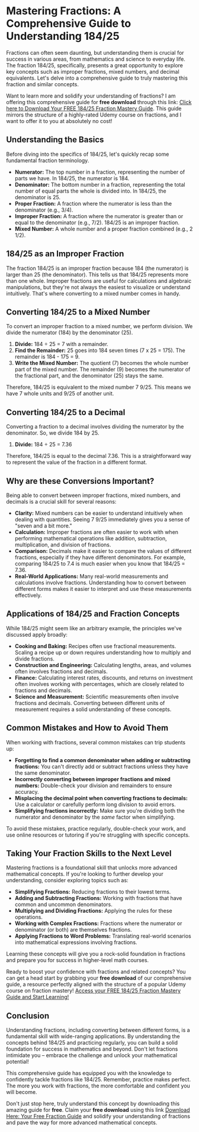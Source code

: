 # Mastering Fractions: A Comprehensive Guide to Understanding 184/25

Fractions can often seem daunting, but understanding them is crucial for success in various areas, from mathematics and science to everyday life. The fraction 184/25, specifically, presents a great opportunity to explore key concepts such as improper fractions, mixed numbers, and decimal equivalents. Let's delve into a comprehensive guide to truly mastering this fraction and similar concepts.

Want to learn more and solidify your understanding of fractions? I am offering this comprehensive guide for **free download** through this link: [Click here to Download Your FREE 184/25 Fraction Mastery Guide](https://udemywork.com/184-25). This guide mirrors the structure of a highly-rated Udemy course on fractions, and I want to offer it to you at absolutely no cost!

## Understanding the Basics

Before diving into the specifics of 184/25, let's quickly recap some fundamental fraction terminology.

*   **Numerator:** The top number in a fraction, representing the number of parts we have. In 184/25, the numerator is 184.
*   **Denominator:** The bottom number in a fraction, representing the total number of equal parts the whole is divided into. In 184/25, the denominator is 25.
*   **Proper Fraction:** A fraction where the numerator is less than the denominator (e.g., 3/4).
*   **Improper Fraction:** A fraction where the numerator is greater than or equal to the denominator (e.g., 7/2). 184/25 is an improper fraction.
*   **Mixed Number:** A whole number and a proper fraction combined (e.g., 2 1/2).

## 184/25 as an Improper Fraction

The fraction 184/25 is an improper fraction because 184 (the numerator) is larger than 25 (the denominator).  This tells us that 184/25 represents more than one whole.  Improper fractions are useful for calculations and algebraic manipulations, but they're not always the easiest to visualize or understand intuitively.  That's where converting to a mixed number comes in handy.

## Converting 184/25 to a Mixed Number

To convert an improper fraction to a mixed number, we perform division. We divide the numerator (184) by the denominator (25).

1.  **Divide:** 184 ÷ 25 = 7 with a remainder.
2.  **Find the Remainder:**  25 goes into 184 seven times (7 x 25 = 175).  The remainder is 184 - 175 = 9.
3.  **Write the Mixed Number:** The quotient (7) becomes the whole number part of the mixed number. The remainder (9) becomes the numerator of the fractional part, and the denominator (25) stays the same.

Therefore, 184/25 is equivalent to the mixed number 7 9/25. This means we have 7 whole units and 9/25 of another unit.

## Converting 184/25 to a Decimal

Converting a fraction to a decimal involves dividing the numerator by the denominator. So, we divide 184 by 25.

1.  **Divide:** 184 ÷ 25 = 7.36

Therefore, 184/25 is equal to the decimal 7.36.  This is a straightforward way to represent the value of the fraction in a different format.

## Why are these Conversions Important?

Being able to convert between improper fractions, mixed numbers, and decimals is a crucial skill for several reasons:

*   **Clarity:**  Mixed numbers can be easier to understand intuitively when dealing with quantities.  Seeing 7 9/25 immediately gives you a sense of "seven and a bit more."
*   **Calculation:** Improper fractions are often easier to work with when performing mathematical operations like addition, subtraction, multiplication, and division of fractions.
*   **Comparison:** Decimals make it easier to compare the values of different fractions, especially if they have different denominators. For example, comparing 184/25 to 7.4 is much easier when you know that 184/25 = 7.36.
*   **Real-World Applications:** Many real-world measurements and calculations involve fractions. Understanding how to convert between different forms makes it easier to interpret and use these measurements effectively.

## Applications of 184/25 and Fraction Concepts

While 184/25 might seem like an arbitrary example, the principles we've discussed apply broadly:

*   **Cooking and Baking:** Recipes often use fractional measurements.  Scaling a recipe up or down requires understanding how to multiply and divide fractions.
*   **Construction and Engineering:** Calculating lengths, areas, and volumes often involves fractions and decimals.
*   **Finance:** Calculating interest rates, discounts, and returns on investment often involves working with percentages, which are closely related to fractions and decimals.
*   **Science and Measurement:** Scientific measurements often involve fractions and decimals. Converting between different units of measurement requires a solid understanding of these concepts.

## Common Mistakes and How to Avoid Them

When working with fractions, several common mistakes can trip students up:

*   **Forgetting to find a common denominator when adding or subtracting fractions:**  You can't directly add or subtract fractions unless they have the same denominator.
*   **Incorrectly converting between improper fractions and mixed numbers:** Double-check your division and remainders to ensure accuracy.
*   **Misplacing the decimal point when converting fractions to decimals:**  Use a calculator or carefully perform long division to avoid errors.
*   **Simplifying fractions incorrectly:**  Make sure you're dividing both the numerator and denominator by the *same* factor when simplifying.

To avoid these mistakes, practice regularly, double-check your work, and use online resources or tutoring if you're struggling with specific concepts.

## Taking Your Fraction Skills to the Next Level

Mastering fractions is a foundational skill that unlocks more advanced mathematical concepts.  If you're looking to further develop your understanding, consider exploring topics such as:

*   **Simplifying Fractions:** Reducing fractions to their lowest terms.
*   **Adding and Subtracting Fractions:** Working with fractions that have common and uncommon denominators.
*   **Multiplying and Dividing Fractions:** Applying the rules for these operations.
*   **Working with Complex Fractions:** Fractions where the numerator or denominator (or both) are themselves fractions.
*   **Applying Fractions to Word Problems:**  Translating real-world scenarios into mathematical expressions involving fractions.

Learning these concepts will give you a rock-solid foundation in fractions and prepare you for success in higher-level math courses.

Ready to boost your confidence with fractions and related concepts? You can get a head start by grabbing your **free download** of our comprehensive guide, a resource perfectly aligned with the structure of a popular Udemy course on fraction mastery!  [Access your FREE 184/25 Fraction Mastery Guide and Start Learning!](https://udemywork.com/184-25)

## Conclusion

Understanding fractions, including converting between different forms, is a fundamental skill with wide-ranging applications. By understanding the concepts behind 184/25 and practicing regularly, you can build a solid foundation for success in mathematics and beyond.  Don't let fractions intimidate you – embrace the challenge and unlock your mathematical potential!

This comprehensive guide has equipped you with the knowledge to confidently tackle fractions like 184/25. Remember, practice makes perfect. The more you work with fractions, the more comfortable and confident you will become.

Don't just stop here, truly understand this concept by downloading this amazing guide for **free**. Claim your **free download** using this link [Download Here: Your Free Fraction Guide](https://udemywork.com/184-25) and solidify your understanding of fractions and pave the way for more advanced mathematical concepts.

